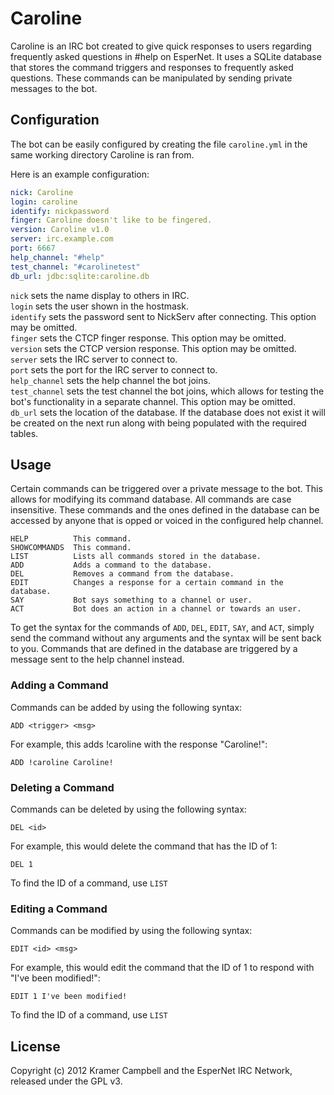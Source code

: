 # Caroline
Caroline is an IRC bot created to give quick responses to users regarding frequently asked questions in #help on EsperNet. It uses a SQLite database that stores the command triggers and responses to frequently asked questions. These commands can be manipulated by sending private messages to the bot.

## Configuration
The bot can be easily configured by creating the file `caroline.yml` in the same working directory Caroline is ran from.

Here is an example configuration:

```yaml
nick: Caroline
login: caroline
identify: nickpassword
finger: Caroline doesn't like to be fingered.
version: Caroline v1.0
server: irc.example.com
port: 6667
help_channel: "#help"
test_channel: "#carolinetest"
db_url: jdbc:sqlite:caroline.db
```

`nick` sets the name display to others in IRC.  
`login` sets the user shown in the hostmask.  
`identify` sets the password sent to NickServ after connecting. This option may be omitted.  
`finger` sets the CTCP finger response. This option may be omitted.  
`version` sets the CTCP version response. This option may be omitted.  
`server` sets the IRC server to connect to.  
`port` sets the port for the IRC server to connect to.  
`help_channel` sets the help channel the bot joins.  
`test_channel` sets the test channel the bot joins, which allows for testing the bot's functionality in a separate channel. This option may be omitted.  
`db_url` sets the location of the database. If the database does not exist it will be created on the next run along with being populated with the required tables.  

## Usage
Certain commands can be triggered over a private message to the bot. This allows for modifying its command database. All commands are case insensitive. These commands and the ones defined in the database can be accessed by anyone that is opped or voiced in the configured help channel.

```
HELP          This command.
SHOWCOMMANDS  This command.
LIST          Lists all commands stored in the database.
ADD           Adds a command to the database.
DEL           Removes a command from the database.
EDIT          Changes a response for a certain command in the database.
SAY           Bot says something to a channel or user.
ACT           Bot does an action in a channel or towards an user.
```

To get the syntax for the commands of `ADD`, `DEL`, `EDIT`, `SAY`, and `ACT`, simply send the command without any arguments and the syntax will be sent back to you. Commands that are defined in the database are triggered by a message sent to the help channel instead.

### Adding a Command
Commands can be added by using the following syntax:

```
ADD <trigger> <msg>
```

For example, this adds !caroline with the response "Caroline!":

```
ADD !caroline Caroline!
```

### Deleting a Command
Commands can be deleted by using the following syntax:

```
DEL <id>
```

For example, this would delete the command that has the ID of 1:

```
DEL 1
```

To find the ID of a command, use `LIST`

### Editing a Command
Commands can be modified by using the following syntax:

```
EDIT <id> <msg>
```

For example, this would edit the command that the ID of 1 to respond with "I've been modified!":

```
EDIT 1 I've been modified!
```

To find the ID of a command, use `LIST`

## License
Copyright (c) 2012 Kramer Campbell and the EsperNet IRC Network, released under the GPL v3.